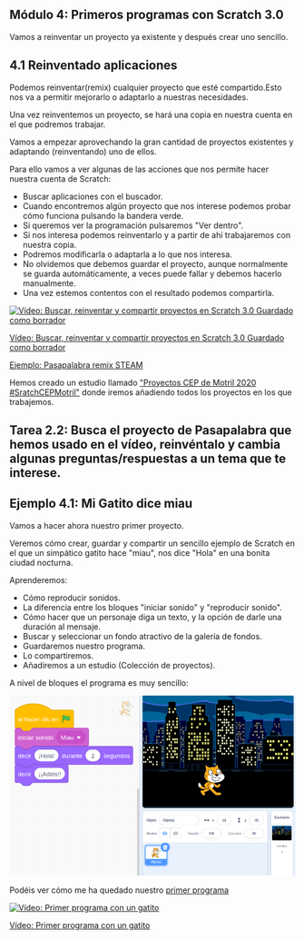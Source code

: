 ## Módulo 4: Primeros programas con Scratch 3.0

Vamos a reinventar un proyecto ya existente y después crear uno sencillo.

## 4.1 Reinventado aplicaciones

Podemos reinventar(remix) cualquier proyecto que esté compartido.Esto nos va a permitir mejorarlo o adaptarlo a nuestras necesidades.

Una vez reinventemos un proyecto, se hará una copia en nuestra cuenta en el que podremos trabajar.

Vamos a empezar aprovechando la gran cantidad de proyectos existentes y adaptando (reinventando) uno de ellos.

Para ello vamos a ver algunas de las acciones que nos permite hacer nuestra cuenta de Scratch:

- Buscar aplicaciones con el buscador.
- Cuando encontremos algún proyecto que nos interese podemos probar cómo funciona pulsando la bandera verde.
- Si queremos ver la programación pulsaremos "Ver dentro".
- Si nos interesa podemos reinventarlo y a partir de ahí trabajaremos con nuestra copia.
- Podremos modificarla o adaptarla a lo que nos interesa.
- No olvidemos que debemos guardar el proyecto, aunque normalmente se guarda automáticamente, a veces puede fallar y debemos hacerlo manualmente.
-  Una vez estemos contentos con el resultado podemos compartirla.


[![Vídeo: Buscar, reinventar y compartir proyectos en Scratch 3.0 Guardado como borrador](https://img.youtube.com/vi/fvpRQRcwJ7o/0.jpg)](https://youtu.be/fvpRQRcwJ7o)


[Vídeo: Buscar, reinventar y compartir proyectos en Scratch 3.0 Guardado como borrador](https://youtu.be/fvpRQRcwJ7o)

[Ejemplo: Pasapalabra remix STEAM](https://scratch.mit.edu/projects/391751565/)

Hemos creado un estudio llamado ["Proyectos CEP de Motril 2020 #SratchCEPMotril"](https://scratch.mit.edu/studios/26524823/) donde iremos añadiendo todos los proyectos en los que trabajemos.

## Tarea 2.2: Busca el proyecto de Pasapalabra que hemos usado en el vídeo, reinvéntalo y cambia algunas preguntas/respuestas a un tema que te interese.

## Ejemplo 4.1: Mi Gatito dice miau

Vamos a hacer ahora nuestro primer proyecto.

Veremos cómo crear, guardar y compartir un sencillo ejemplo de Scratch en el que un simpático gatito hace "miau", nos dice "Hola" en una bonita ciudad nocturna.

Aprenderemos:

* Cómo reproducir sonidos.
* La diferencia entre los bloques "iniciar sonido" y "reproducir sonido".
* Cómo hacer que un personaje diga un texto, y la opción de darle una duración al mensaje.
* Buscar y seleccionar un fondo atractivo de la galería de fondos.
* Guardaremos nuestro programa.
* Lo compartiremos.
* Añadiremos a un estudio (Colección de proyectos).

A nivel de bloques el programa es muy sencillo:

![Gatito dice miau](./images/GatitoMiau.png)


Podéis ver cómo me ha quedado nuestro [primer programa](https://scratch.mit.edu/projects/391761903/)


[![Vídeo: Primer programa con un gatito](https://img.youtube.com/vi/wNLJSCMyPUU/0.jpg)](https://youtu.be/wNLJSCMyPUU)

[Vídeo: Primer programa con un gatito](https://youtu.be/wNLJSCMyPUU)


